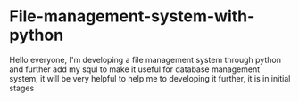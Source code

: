 # File-management-system-with-python
Hello everyone, I'm developing a file management system through python and further add my squl to make it useful for database management system, it will be very helpful to help me to developing it further, it is in initial stages
